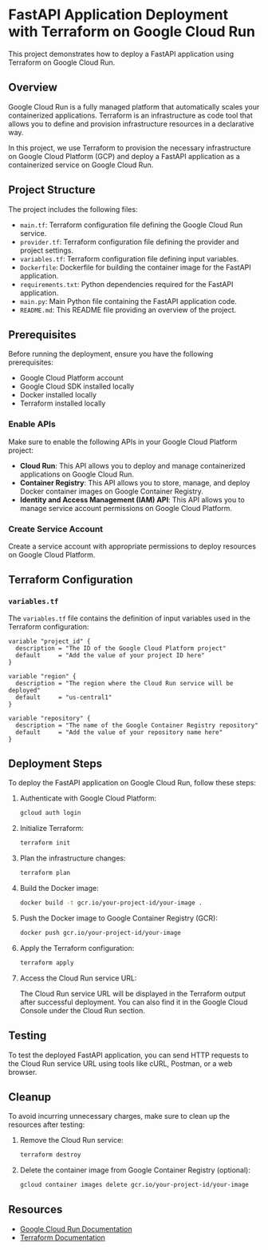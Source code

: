 # FastAPI Application Deployment with Terraform on Google Cloud Run

This project demonstrates how to deploy a FastAPI application using Terraform on Google Cloud Run.

## Overview

Google Cloud Run is a fully managed platform that automatically scales your containerized applications. Terraform is an infrastructure as code tool that allows you to define and provision infrastructure resources in a declarative way.

In this project, we use Terraform to provision the necessary infrastructure on Google Cloud Platform (GCP) and deploy a FastAPI application as a containerized service on Google Cloud Run.

## Project Structure

The project includes the following files:

- `main.tf`: Terraform configuration file defining the Google Cloud Run service.
- `provider.tf`: Terraform configuration file defining the provider and project settings.
- `variables.tf`: Terraform configuration file defining input variables.
- `Dockerfile`: Dockerfile for building the container image for the FastAPI application.
- `requirements.txt`: Python dependencies required for the FastAPI application.
- `main.py`: Main Python file containing the FastAPI application code.
- `README.md`: This README file providing an overview of the project.

## Prerequisites

Before running the deployment, ensure you have the following prerequisites:

- Google Cloud Platform account
- Google Cloud SDK installed locally
- Docker installed locally
- Terraform installed locally

### Enable APIs

Make sure to enable the following APIs in your Google Cloud Platform project:

- **Cloud Run**: This API allows you to deploy and manage containerized applications on Google Cloud Run.
- **Container Registry**: This API allows you to store, manage, and deploy Docker container images on Google Container Registry.
- **Identity and Access Management (IAM) API**: This API allows you to manage service account permissions on Google Cloud Platform.

### Create Service Account

Create a service account with appropriate permissions to deploy resources on Google Cloud Platform.


## Terraform Configuration

### `variables.tf`

The `variables.tf` file contains the definition of input variables used in the Terraform configuration:

```hcl
variable "project_id" {
  description = "The ID of the Google Cloud Platform project"
  default     = "Add the value of your project ID here"
}

variable "region" {
  description = "The region where the Cloud Run service will be deployed"
  default     = "us-central1"
}

variable "repository" {
  description = "The name of the Google Container Registry repository"
  default     = "Add the value of your repository name here"
}
```

## Deployment Steps

To deploy the FastAPI application on Google Cloud Run, follow these steps:

1. Authenticate with Google Cloud Platform:

    ```bash
    gcloud auth login
    ```

2. Initialize Terraform:

    ```bash
    terraform init
    ```

3. Plan the infrastructure changes:

    ```bash
    terraform plan
    ```

4. Build the Docker image:

    ```bash
    docker build -t gcr.io/your-project-id/your-image .
    ```

5. Push the Docker image to Google Container Registry (GCR):

    ```bash
    docker push gcr.io/your-project-id/your-image
    ```


6. Apply the Terraform configuration:

    ```bash
    terraform apply
    ```

7. Access the Cloud Run service URL:

    The Cloud Run service URL will be displayed in the Terraform output after successful deployment. You can also find it in the Google Cloud Console under the Cloud Run section.
## Testing

To test the deployed FastAPI application, you can send HTTP requests to the Cloud Run service URL using tools like cURL, Postman, or a web browser.

## Cleanup

To avoid incurring unnecessary charges, make sure to clean up the resources after testing:

1. Remove the Cloud Run service:

    ```bash
    terraform destroy
    ```

2. Delete the container image from Google Container Registry (optional):

    ```bash
    gcloud container images delete gcr.io/your-project-id/your-image
    ```

## Resources

- [Google Cloud Run Documentation](https://cloud.google.com/run/docs)
- [Terraform Documentation](https://learn.hashicorp.com/tutorials/terraform/google-cloud-run)

